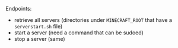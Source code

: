 Endpoints:

 - retrieve all servers (directories under `MINECRAFT_ROOT` that have a `serverstart.sh` file)
 - start a server (need a command that can be sudoed)
 - stop a server (same)


